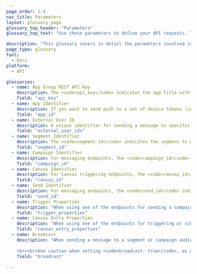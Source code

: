 ```yaml
---
page_order: 2.4
nav_title: Parameters
layout: glossary_page
glossary_top_header: "Parameters"
glossary_top_text: "Use these parameters to define your API requests. Though the parameters you need are listed under endpoints, this should give you more insight into their nuance and other specifications."

description: "This glossary covers in detail the parameters involved in making API requests." 
page_type: glossary
tool: 
  - Docs
platform: 
  - API

glossaries:
  - name: App Group REST API Key
    description: The <code>api_key</code> indicates the app title with which the data in this request is associated and authenticates the requester as someone who is allowed to send messages to the app. It must be included with every request as a HTTP Authorization header. It can be found in the <strong>Developer Console</strong> section of the Braze dashboard.
    field: "api_key"
  - name: App Identifier
    description: If you want to send push to a set of device tokens (instead of users), you need to indicate on behalf of which specific app you are messaging. In that case, you will provide the appropriate App Identifier in a Tokens Object. It can be found in the <strong>Developer Console</strong> section of the Braze dashboard.
    field: "app_id"
  - name: External User ID
    description: A unique identifier for sending a message to specific users. This identifier should be the same as the one you set in the Braze SDK. You can only target users for messaging who have already been identified through the SDK or the User API. A maximum of 50 External User IDs are allowed in a request. <br> <br> For campaign trigger endpoints, if you provide this field, the criteria will be layered with the campaign's segments and only users who are in the list of External User IDs and the campaign's segment will receive the message.
    field: "external_user_ids"
  - name: Segment Identifier
    description: The <code>segment_id</code> indicates the segment to which the message should be sent. A Segment Identifier for each of the segments you have created can be found in the <strong>Developer Console</strong> section of the Braze dashboard. <br> <br> For message endpoints, if you provide both a Segment Identifier and a list of External User IDs in a single messaging request, the criteria will be layered and only users who are in both the list of External User IDs and the provided segment will receive the message.
    field: "segment_id"
  - name: Campaign Identifier
    description: For messaging endpoints, the <code>campaign_id</code> indicates the API Campaign under which the analytics for a message should be tracked. A Campaign Identifier for each of the campaigns you have created can be found in the <strong>Developer Console</strong> section of the Braze dashboard. If you provide a Campaign Identifier in the request body, you must provide a <code>message_variation_id</code> in each of the message objects indicating the represented variant of your campaign. <br> <br> For campaign trigger endpoints, the <code>campaign_id</code> indicates the API ID of the campaign to be triggered. This field is required for all trigger endpoint requests.
    field: "campaign_id"
  - name: Canvas Identifier
    description: For Canvas triggering endpoints, the <code>canvas_id</code> indicates the identifier of the Canvas to be triggered or scheduled. This field is required for all trigger endpoint requests.
    field: "canvas_id"
  - name: Send Identifier
    description: For messaging endpoints, the <code>send_id</code> indicates the send under which the analytics for a message should be tracked. The <code>send_id</code> allows you to pull back analytics for a specific instance of a campaign send via the <code>sends/data_series</code> endpoint. API and API trigger campaigns that are sent as a broadcast will automatically generate a send identifier if a send identifier is not provided. <br> <br> If you want to specify your own <code>send_id</code>, you'd have to first create one via the <code>sends/id/create</code>  endpoint. The <code>send_id</code> must be all ASCII characters and at most 64 characters long.  You can reuse a send identifier across multiple sends of the same campaign if you want to group analytics of those sends together. <br> <br> Please note that <code>send_id</code> tracking is not available for emails sent via Mailjet. <br> <br> Campaign conversions are attributed to the last tracked <code>send_id</code> that the user received from that campaign, unless the last send the user received was untracked.
    field: "send_id"
  - name: Trigger Properties
    description: "When using one of the endpoints for sending a campaign with API Triggered Delivery, you may provide a map of keys and values to customize your message. If you make an API request that contains an object in <code>\"trigger_properties\"</code>, the values in that object can then be referenced in your message template under the <code>api_trigger_properties</code> namespace. <br> <br> For example, a request with <code>\"trigger_properties\" : {\"product_name\" : \"shoes\", \"product_price\" : 79.99}</code> could add the word \"shoes\" to the message by adding <code>{{api_trigger_properties.${product_name}}}</code>."
    field: "trigger_properties"
  - name: Canvas Entry Properties
    description: "When using one of the endpoints for triggering or scheduling a Canvas via the API, you may provide a map of keys and values to customize messages sent by the first steps of your Canvas, in the <code>\"canvas_entry_properties\"</code> namespace. <br> <br> For example, a request with <code>\"canvas_entry_properties\" : {\"product_name\" : \"shoes\", \"product_price\" : 79.99}</code> could add the word \"shoes\" to a message by adding <code>{{canvas_entry_properties.${product_name}}}</code>."
    field: "canvas_entry_properties"
  - name: Broadcast
    description: "When sending a message to a segment or campaign audience using an API endpoint, Braze requires you to explicitly define whether or not your message is a \"broadcast\" to a large group of users by including a <code>broadcast</code> boolean in the API call. That is, if you intend to send an API message to the entire segment that a campaign or Canvas targets, you must include <code>broadcast: true</code> in your API call. <br><br>Broadcast is a required field and the default value set by Braze when a campaign or Canvas is made is <code>broadcast: false</code>. You can't have both <code>broadcast: true</code> and a <code>recipients</code> list specified. If the <code>broadcast</code> flag is set to true and an explicit list of recipients is provided, the API endpoint will return an error. Similarly, including <code>broadcast: false</code> and not providing a recipient list will return an error. 
    
    <br><br>Use caution when setting <code>broadcast: true</code>, as unintentionally setting this flag may cause you to send your campaign or Canvas to a larger than expected audience. The <code>broadcast</code> flag is required to protect against accidental sends to large groups of users."
    field: "broadcast"
    
---
```

